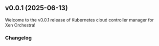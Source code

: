 
<a name="v0.0.1"></a>
## v0.0.1 (2025-06-13)

Welcome to the v0.0.1 release of Kubernetes cloud controller manager for Xen Orchestra!

### Changelog

